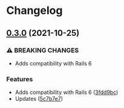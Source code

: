 # Changelog

## [0.3.0](https://www.github.com/openscript/awesome_hstore_translate/compare/v0.2.2...v0.3.0) (2021-10-25)


### ⚠ BREAKING CHANGES

* Adds compatibility with Rails 6

### Features

* Adds compatibility with Rails 6 ([3fdd9bc](https://www.github.com/openscript/awesome_hstore_translate/commit/3fdd9bc51e770fae74c867b6d28c182623394ab0))
* Updates ([5c7b7e7](https://www.github.com/openscript/awesome_hstore_translate/commit/5c7b7e7883bb87452ef60a8c629fb45146381a20))
